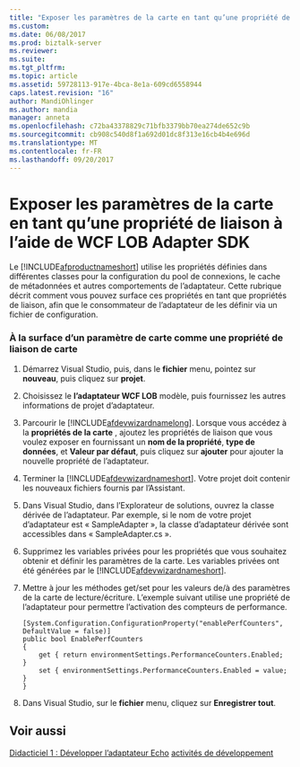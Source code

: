 ```yaml
---
title: "Exposer les paramètres de la carte en tant qu’une propriété de liaison à l’aide de WCF LOB Adapter SDK | Documents Microsoft"
ms.custom: 
ms.date: 06/08/2017
ms.prod: biztalk-server
ms.reviewer: 
ms.suite: 
ms.tgt_pltfrm: 
ms.topic: article
ms.assetid: 59728113-917e-4bca-8e1a-609cd6558944
caps.latest.revision: "16"
author: MandiOhlinger
ms.author: mandia
manager: anneta
ms.openlocfilehash: c72ba43378829c71bfb3379bb70ea274de652c9b
ms.sourcegitcommit: cb908c540d8f1a692d01dc8f313e16cb4b4e696d
ms.translationtype: MT
ms.contentlocale: fr-FR
ms.lasthandoff: 09/20/2017
---
```

# <a name="expose-adapter-settings-as-a-binding-property-using-the-wcf-lob-adapter-sdk"></a>Exposer les paramètres de la carte en tant qu’une propriété de liaison à l’aide de WCF LOB Adapter SDK
Le [!INCLUDE[afproductnameshort](../../includes/afproductnameshort-md.md)] utilise les propriétés définies dans différentes classes pour la configuration du pool de connexions, le cache de métadonnées et autres comportements de l’adaptateur. Cette rubrique décrit comment vous pouvez surface ces propriétés en tant que propriétés de liaison, afin que le consommateur de l’adaptateur de les définir via un fichier de configuration.  
  
### <a name="to-surface-an-adapter-setting-as-an-adapter-binding-property"></a>À la surface d’un paramètre de carte comme une propriété de liaison de carte  
  
1.  Démarrez Visual Studio, puis, dans le **fichier** menu, pointez sur **nouveau**, puis cliquez sur **projet**.  
  
2.  Choisissez le **l’adaptateur WCF LOB** modèle, puis fournissez les autres informations de projet d’adaptateur.  
  
3.  Parcourir le [!INCLUDE[afdevwizardnamelong](../../includes/afdevwizardnamelong-md.md)]. Lorsque vous accédez à la **propriétés de la carte** , ajoutez les propriétés de liaison que vous voulez exposer en fournissant un **nom de la propriété**, **type de données**, et  **Valeur par défaut**, puis cliquez sur **ajouter** pour ajouter la nouvelle propriété de l’adaptateur.  
  
4.  Terminer la [!INCLUDE[afdevwizardnameshort](../../includes/afdevwizardnameshort-md.md)]. Votre projet doit contenir les nouveaux fichiers fournis par l’Assistant.  
  
5.  Dans Visual Studio, dans l’Explorateur de solutions, ouvrez la classe dérivée de l’adaptateur. Par exemple, si le nom de votre projet d’adaptateur est « SampleAdapter », la classe d’adaptateur dérivée sont accessibles dans « SampleAdapter.cs ».  
  
6.  Supprimez les variables privées pour les propriétés que vous souhaitez obtenir et définir les paramètres de la carte. Les variables privées ont été générées par le [!INCLUDE[afdevwizardnameshort](../../includes/afdevwizardnameshort-md.md)].  
  
7.  Mettre à jour les méthodes get/set pour les valeurs de/à des paramètres de la carte de lecture/écriture. L’exemple suivant utilise une propriété de l’adaptateur pour permettre l’activation des compteurs de performance.  
  
    ```  
    [System.Configuration.ConfigurationProperty("enablePerfCounters", DefaultValue = false)]  
    public bool EnablePerfCounters  
    {  
        get { return environmentSettings.PerformanceCounters.Enabled;    }  
        set { environmentSettings.PerformanceCounters.Enabled = value; }  
    }  
    ```  
  
8.  Dans Visual Studio, sur le **fichier** menu, cliquez sur **Enregistrer tout**.  
  
## <a name="see-also"></a>Voir aussi  
 [Didacticiel 1 : Développer l’adaptateur Echo](../../adapters-and-accelerators/wcf-lob-adapter-sdk/tutorial-1-develop-the-echo-adapter.md) [activités de développement](../../esb-toolkit/development-activities.md)
